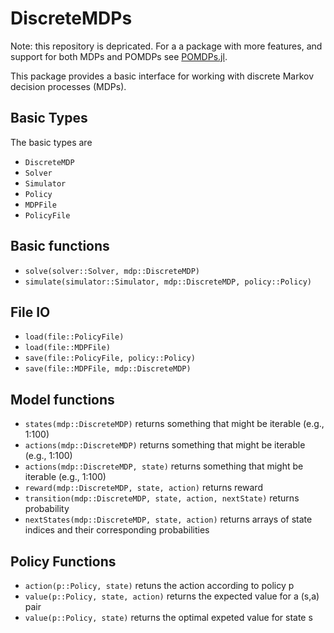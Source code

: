 # DiscreteMDPs

Note: this repository is depricated. For a a package with more features, and support for both MDPs and POMDPs see [POMDPs.jl](https://github.com/JuliaPOMDP/POMDPs.jl).

This package provides a basic interface for working with discrete Markov decision processes (MDPs).

## Basic Types

The basic types are

- `DiscreteMDP`
- `Solver`
- `Simulator`
- `Policy`
- `MDPFile`
- `PolicyFile`

## Basic functions

- `solve(solver::Solver, mdp::DiscreteMDP)`
- `simulate(simulator::Simulator, mdp::DiscreteMDP, policy::Policy)`

## File IO

- `load(file::PolicyFile)`
- `load(file::MDPFile)`
- `save(file::PolicyFile, policy::Policy)`
- `save(file::MDPFile, mdp::DiscreteMDP)`

## Model functions

- `states(mdp::DiscreteMDP)` returns something that might be iterable (e.g., 1:100)
- `actions(mdp::DiscreteMDP)` returns something that might be iterable (e.g., 1:100)
- `actions(mdp::DiscreteMDP, state)` returns something that might be iterable (e.g., 1:100)
- `reward(mdp::DiscreteMDP, state, action)` returns reward
- `transition(mdp::DiscreteMDP, state, action, nextState)` returns probability
- `nextStates(mdp::DiscreteMDP, state, action)` returns arrays of state indices and their corresponding probabilities 

## Policy Functions

- `action(p::Policy, state)` retuns the action according to policy p
- `value(p::Policy, state, action)` returns the expected value for a (s,a) pair
- `value(p::Policy, state)` returns the optimal expeted value for state s

